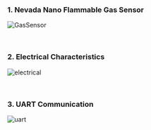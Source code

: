 ### 1. Nevada Nano Flammable Gas Sensor

![GasSensor](https://user-images.githubusercontent.com/57129682/140594006-9ddd41d9-b810-4453-9a61-c0f2efb76461.png)

<br />

### 2. Electrical Characteristics

![electrical](https://user-images.githubusercontent.com/57129682/140594025-c9ceb74f-5ec3-4249-bd2d-f71456582de2.png)

<br />

### 3. UART Communication

![uart](https://user-images.githubusercontent.com/57129682/140594444-69c3af44-2746-4ecd-9f08-3d4725ee0f5a.png)
